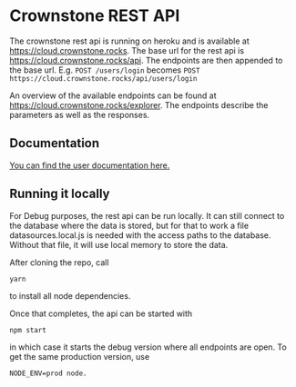# Crownstone REST API

The crownstone rest api is running on heroku and is available at https://cloud.crownstone.rocks.
The base url for the rest api is https://cloud.crownstone.rocks/api. The endpoints are then appended to the base url. E.g. `POST /users/login` becomes `POST https://cloud.crownstone.rocks/api/users/login`

An overview of the available endpoints can be found at https://cloud.crownstone.rocks/explorer. The endpoints describe the parameters as well as the responses.

## Documentation

[You can find the user documentation here.](./docs/README.md)

## Running it locally

For Debug purposes, the rest api can be run locally. It can still connect to the database where the data is stored,
but for that to work a file datasources.local.js is needed with the access paths to the database.
Without that file, it will use local memory to store the data.

After cloning the repo, call

	yarn

to install all node dependencies.

Once that completes, the api can be started with

	npm start

in which case it starts the debug version where all endpoints are open. To get the same production version, use

	NODE_ENV=prod node.

